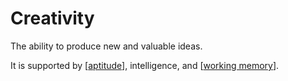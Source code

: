 # Creativity

The ability to produce new and valuable ideas.

It is supported by [[aptitude]], intelligence, and [[working memory]].

[//begin]: # "Autogenerated link references for markdown compatibility"
[aptitude]: aptitude "Aptitude"
[working memory]: working-memory "Working Memory"
[//end]: # "Autogenerated link references"